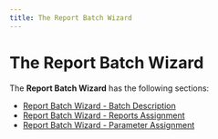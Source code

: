 ```yaml
---
title: The Report Batch Wizard
---
```


# The Report Batch Wizard


The **Report Batch Wizard** has  the following sections:

- [Report  Batch Wizard - Batch Description]({{site.rmgr_baseurl}}/manager/window/report-batches/create-a-report-batch/report_batch_wizard_batch_description.html)
- [Report  Batch Wizard - Reports Assignment]({{site.rmgr_baseurl}}/manager/window/report-batches/create-a-report-batch/report_batch_wizard_reports_assignment.html)
- [Report  Batch Wizard - Parameter Assignment]({{site.rmgr_baseurl}}/manager/window/report-batches/create-a-report-batch/report_batch_wizard_parameter_assignment.html)

